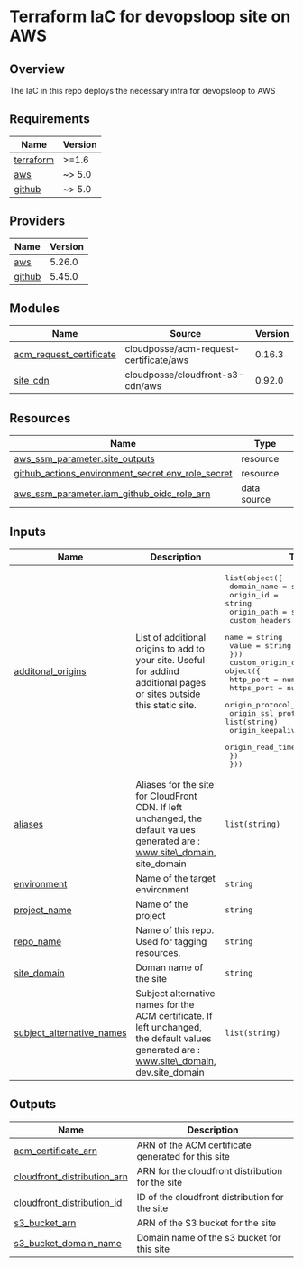 # Terraform IaC for devopsloop site on AWS

## Overview

The IaC in this repo deploys the necessary infra for devopsloop to AWS

<!-- BEGINNING OF PRE-COMMIT-TERRAFORM DOCS HOOK -->
## Requirements

| Name | Version |
|------|---------|
| <a name="requirement_terraform"></a> [terraform](#requirement\_terraform) | >=1.6 |
| <a name="requirement_aws"></a> [aws](#requirement\_aws) | ~> 5.0 |
| <a name="requirement_github"></a> [github](#requirement\_github) | ~> 5.0 |

## Providers

| Name | Version |
|------|---------|
| <a name="provider_aws"></a> [aws](#provider\_aws) | 5.26.0 |
| <a name="provider_github"></a> [github](#provider\_github) | 5.45.0 |

## Modules

| Name | Source | Version |
|------|--------|---------|
| <a name="module_acm_request_certificate"></a> [acm\_request\_certificate](#module\_acm\_request\_certificate) | cloudposse/acm-request-certificate/aws | 0.16.3 |
| <a name="module_site_cdn"></a> [site\_cdn](#module\_site\_cdn) | cloudposse/cloudfront-s3-cdn/aws | 0.92.0 |

## Resources

| Name | Type |
|------|------|
| [aws_ssm_parameter.site_outputs](https://registry.terraform.io/providers/hashicorp/aws/latest/docs/resources/ssm_parameter) | resource |
| [github_actions_environment_secret.env_role_secret](https://registry.terraform.io/providers/integrations/github/latest/docs/resources/actions_environment_secret) | resource |
| [aws_ssm_parameter.iam_github_oidc_role_arn](https://registry.terraform.io/providers/hashicorp/aws/latest/docs/data-sources/ssm_parameter) | data source |

## Inputs

| Name | Description | Type | Default | Required |
|------|-------------|------|---------|:--------:|
| <a name="input_additonal_origins"></a> [additonal\_origins](#input\_additonal\_origins) | List of additional origins to add to your site. Useful for addind additional pages or sites outside this static site. | <pre>list(object({<br>    domain_name = string<br>    origin_id   = string<br>    origin_path = string<br>    custom_headers = list(object({<br>      name  = string<br>      value = string<br>    }))<br>    custom_origin_config = object({<br>      http_port                = number<br>      https_port               = number<br>      origin_protocol_policy   = string<br>      origin_ssl_protocols     = list(string)<br>      origin_keepalive_timeout = number<br>      origin_read_timeout      = number<br>    })<br>  }))</pre> | `[]` | no |
| <a name="input_aliases"></a> [aliases](#input\_aliases) | Aliases for the site for CloudFront CDN. If left unchanged, the default values generated are : www.site\_domain, site\_domain | `list(string)` | `null` | no |
| <a name="input_environment"></a> [environment](#input\_environment) | Name of the target environment | `string` | `"prod"` | no |
| <a name="input_project_name"></a> [project\_name](#input\_project\_name) | Name of the project | `string` | `"devopsloop-site"` | no |
| <a name="input_repo_name"></a> [repo\_name](#input\_repo\_name) | Name of this repo. Used for tagging resources. | `string` | `"devopsloop-ss/devopsloop"` | no |
| <a name="input_site_domain"></a> [site\_domain](#input\_site\_domain) | Doman name of the site | `string` | `"devopsloop.in"` | no |
| <a name="input_subject_alternative_names"></a> [subject\_alternative\_names](#input\_subject\_alternative\_names) | Subject alternative names for the ACM certificate. If left unchanged, the default values generated are : www.site\_domain, dev.site\_domain | `list(string)` | `null` | no |

## Outputs

| Name | Description |
|------|-------------|
| <a name="output_acm_certificate_arn"></a> [acm\_certificate\_arn](#output\_acm\_certificate\_arn) | ARN of the ACM certificate generated for this site |
| <a name="output_cloudfront_distribution_arn"></a> [cloudfront\_distribution\_arn](#output\_cloudfront\_distribution\_arn) | ARN for the cloudfront distribution for the site |
| <a name="output_cloudfront_distribution_id"></a> [cloudfront\_distribution\_id](#output\_cloudfront\_distribution\_id) | ID of the cloudfront distribution for the site |
| <a name="output_s3_bucket_arn"></a> [s3\_bucket\_arn](#output\_s3\_bucket\_arn) | ARN of the S3 bucket for the site |
| <a name="output_s3_bucket_domain_name"></a> [s3\_bucket\_domain\_name](#output\_s3\_bucket\_domain\_name) | Domain name of the s3 bucket for this site |
<!-- END OF PRE-COMMIT-TERRAFORM DOCS HOOK -->
